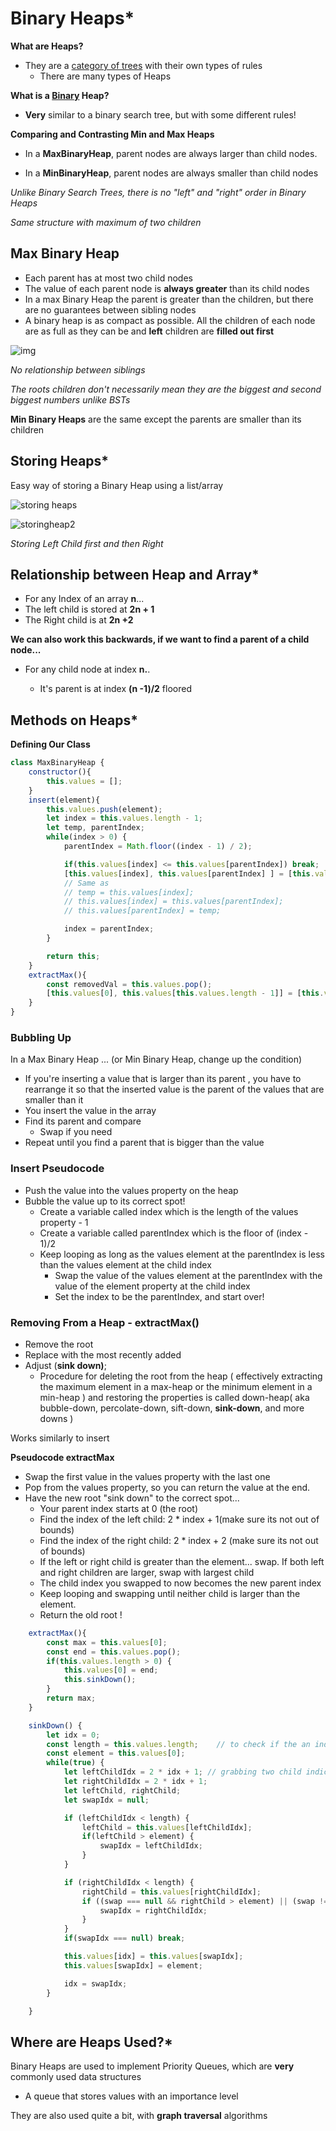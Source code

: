 # Binary Heaps*



**What are Heaps?**

- They are a <u>category of trees</u> with their own types of rules
  - There are many types of Heaps 



**What is a <u>Binary</u> Heap?**

- **Very** similar to a binary search tree, but with some different rules!



**Comparing and Contrasting Min and Max Heaps**

- In a **MaxBinaryHeap**, parent nodes are always larger than child nodes. 

- In a **MinBinaryHeap**, parent nodes are always smaller than child nodes

  

*Unlike Binary Search Trees, there is no "left" and "right" order in Binary Heaps*

*Same structure with maximum of two children*





## Max Binary Heap

- Each parent has at most two child nodes
- The value of each parent node is **always greater** than its child nodes
- In a max Binary Heap the parent is greater than the children, but there are no guarantees between sibling nodes 
- A binary heap is as compact as possible. All the children of each node are as full as they can be and **left** children are **filled out first** 

![img](https://upload.wikimedia.org/wikipedia/commons/thumb/3/38/Max-Heap.svg/1200px-Max-Heap.svg.png)

*No relationship between siblings*

*The roots children don't necessarily mean they are the biggest and second biggest numbers unlike BSTs*



**Min Binary Heaps** are the same except the parents are smaller than its children





## Storing Heaps*

Easy way of storing a Binary Heap using a list/array



![storing heaps](https://upload.wikimedia.org/wikipedia/commons/thumb/d/d2/Heap-as-array.svg/600px-Heap-as-array.svg.png)





![storingheap2](https://ajaychhimpa1.gitbooks.io/mygeekworld/MinHeap.gif)



*Storing Left Child first and then Right*



## Relationship between Heap and Array*

- For any Index of an array **n**...
- The left child is stored at **2n + 1**
- The Right child is at **2n +2**



**We can also work this backwards, if we want to find a parent of a child node...**

- For any child node at index **n.**.

  - It's parent is at index **(n -1)/2**  floored 

  





## Methods on Heaps*

**Defining Our Class**

```js
class MaxBinaryHeap {
    constructor(){
        this.values = [];
    }
    insert(element){
        this.values.push(element);
        let index = this.values.length - 1;
        let temp, parentIndex;
        while(index > 0) {
            parentIndex = Math.floor((index - 1) / 2);

            if(this.values[index] <= this.values[parentIndex]) break;
            [this.values[index], this.values[parentIndex] ] = [this.values[parentIndex], this.values[index]]
            // Same as 
            // temp = this.values[index];
            // this.values[index] = this.values[parentIndex];
            // this.values[parentIndex] = temp;

            index = parentIndex;
        }

        return this;
    }
    extractMax(){
        const removedVal = this.values.pop();
        [this.values[0], this.values[this.values.length - 1]] = [this.values[this.values.length-1], this.values[0]]
    }
}
```



### Bubbling Up 

In a Max Binary Heap ... (or Min Binary Heap, change up the condition)

- If you're inserting a value that is larger than its parent , you have to rearrange it so that the inserted value is the parent of the values that are smaller than it 
- You insert the value in the array
- Find its parent and compare 
  - Swap if you need 
- Repeat until you find a parent that is bigger than the value 



### Insert Pseudocode

- Push the value into the values property on the heap
- Bubble the value up to its correct spot! 
  - Create a variable called index which is the length of the values property - 1
  - Create a variable called parentIndex which is the floor of (index - 1)/2
  - Keep looping as long as the values element at the parentIndex is less than the values element at the child index
    - Swap the value of the values element at the parentIndex with the value of the element property at the child index
    - Set the index to be the parentIndex, and start over! 



### Removing From a Heap - extractMax()

- Remove the root
- Replace with the most recently added
- Adjust (**sink down)**;
  - Procedure for deleting the root from the heap ( effectively extracting the maximum element in a max-heap or the minimum element in a min-heap ) and restoring the properties is called down-heap( aka bubble-down, percolate-down, sift-down, **sink-down**, and more downs ) 

Works similarly to insert

**Pseudocode extractMax**

- Swap the first value in the values property with the last one 
- Pop from the values property, so you can return the value at the end.
- Have the new root "sink down" to the correct spot...
  - Your parent index starts at 0 (the root)
  - Find the index of the left child: 2 * index  + 1(make sure its not out of bounds)
  - Find the index of the right child: 2 * index  + 2 (make sure its not out of bounds)
  - If the left or right child is greater than the element... swap. If both left and right children are larger, swap with largest child
  - The child index you swapped to now becomes the new parent index
  - Keep looping and swapping until neither child is larger than the element.
  - Return the old  root ! 



```js
    extractMax(){
        const max = this.values[0];
        const end = this.values.pop();
        if(this.values.length > 0) {
            this.values[0] = end;        
            this.sinkDown();
        }
        return max;
    }

    sinkDown() {
        let idx = 0;
        const length = this.values.length;    // to check if the an index is valid (not out of bounds)
        const element = this.values[0];
        while(true) {
            let leftChildIdx = 2 * idx + 1; // grabbing two child indices of the current element 
            let rightChildIdx = 2 * idx + 1;
            let leftChild, rightChild;
            let swapIdx = null;

            if (leftChildIdx < length) {
                leftChild = this.values[leftChildIdx];
                if(leftChild > element) {
                    swapIdx = leftChildIdx;
                }
            } 

            if (rightChildIdx < length) {
                rightChild = this.values[rightChildIdx];
                if ((swap === null && rightChild > element) || (swap !== null && rightChild > leftChild)) {
                    swapIdx = rightChildIdx;
                }
            }
            if(swapIdx === null) break;

            this.values[idx] = this.values[swapIdx];
            this.values[swapIdx] = element;

            idx = swapIdx;
        }

    }
```



## Where are Heaps Used?*

Binary Heaps are used to implement Priority Queues, which are **very** commonly used data structures 

- A queue that stores values with an importance level 

They are also used quite a bit, with **graph traversal** algorithms

